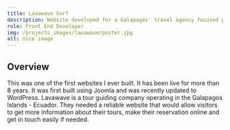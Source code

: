 ```yaml
---
title: Lavawave Surf
description: Website developed for a Galapagos' travel agency focused primarily on surfing tours.
role: Front End Developer
img: /projects_images/lavawave/poster.jpg
alt: nice image
---
```


## Overview

This was one of the first websites I ever built. It has been live for more than 8 years. It was first built using Joomla and was recently updated to WordPress. Lavawave is a tour guiding company operating in the Galapagos Islands - Ecuador. They needed a reliable website that would allow visitors to get more information about their tours, make their reservation online and get in touch easily if needed. 

